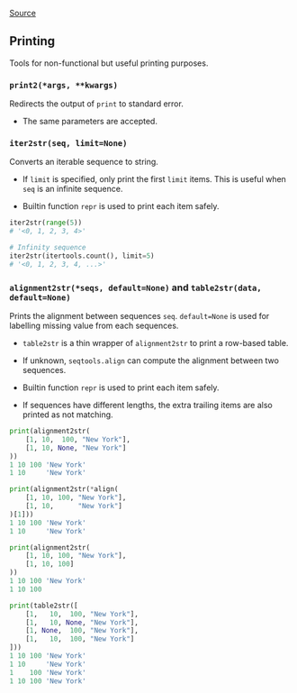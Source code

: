 [Source](https://github.com/chuanconggao/extratools/blob/master/extratools/printtools.py)

## Printing

Tools for non-functional but useful printing purposes.

### `print2(*args, **kwargs)`

Redirects the output of `print` to standard error.

- The same parameters are accepted.

### `iter2str(seq, limit=None)`

Converts an iterable sequence to string.

- If `limit` is specified, only print the first `limit` items. This is useful when `seq` is an infinite sequence.

- Builtin function `repr` is used to print each item safely.

``` python
iter2str(range(5))
# '<0, 1, 2, 3, 4>'

# Infinity sequence
iter2str(itertools.count(), limit=5)
# '<0, 1, 2, 3, 4, ...>'
```

### `alignment2str(*seqs, default=None)` and `table2str(data, default=None)`

Prints the alignment between sequences `seq`. `default=None` is used for labelling missing value from each sequences.

- `table2str` is a thin wrapper of `alignment2str` to print a row-based table.

- If unknown, `seqtools.align` can compute the alignment between two sequences.

- Builtin function `repr` is used to print each item safely.

- If sequences have different lengths, the extra trailing items are also printed as not matching.

``` python
print(alignment2str(
    [1, 10,  100, "New York"],
    [1, 10, None, "New York"]
))
1 10 100 'New York'
1 10     'New York'

print(alignment2str(*align(
    [1, 10, 100, "New York"],
    [1, 10,      "New York"]
)[1]))
1 10 100 'New York'
1 10     'New York'

print(alignment2str(
    [1, 10, 100, "New York"],
    [1, 10, 100]
))
1 10 100 'New York'
1 10 100     

print(table2str([
    [1,   10,  100, "New York"],
    [1,   10, None, "New York"],
    [1, None,  100, "New York"],
    [1,   10,  100, "New York"]
]))
1 10 100 'New York'
1 10     'New York'
1    100 'New York'
1 10 100 'New York'
```
